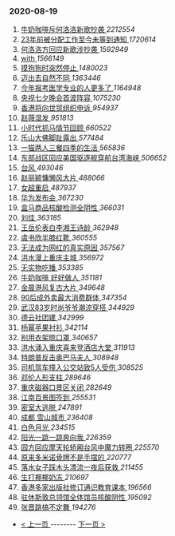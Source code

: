 ### 2020-08-19 
1. [ 牛奶咖啡斥何洛洛新歌抄袭 ](https://s.weibo.com/weibo?q=%23%E7%89%9B%E5%A5%B6%E5%92%96%E5%95%A1%E6%96%A5%E4%BD%95%E6%B4%9B%E6%B4%9B%E6%96%B0%E6%AD%8C%E6%8A%84%E8%A2%AD%23&Refer=top) *2212554*
1. [ 23年前被分配工作至今未等到通知 ](https://s.weibo.com/weibo?q=%2323%E5%B9%B4%E5%89%8D%E8%A2%AB%E5%88%86%E9%85%8D%E5%B7%A5%E4%BD%9C%E8%87%B3%E4%BB%8A%E6%9C%AA%E7%AD%89%E5%88%B0%E9%80%9A%E7%9F%A5%23&Refer=top) *1720614*
1. [ 何洛洛方回应新歌涉抄袭 ](https://s.weibo.com/weibo?q=%23%E4%BD%95%E6%B4%9B%E6%B4%9B%E6%96%B9%E5%9B%9E%E5%BA%94%E6%96%B0%E6%AD%8C%E6%B6%89%E6%8A%84%E8%A2%AD%23&Refer=top) *1592949*
1. [ with ](https://s.weibo.com/weibo?q=with&Refer=top) *1566149*
1. [ 摸狗狗时突然停止 ](https://s.weibo.com/weibo?q=%23%E6%91%B8%E7%8B%97%E7%8B%97%E6%97%B6%E7%AA%81%E7%84%B6%E5%81%9C%E6%AD%A2%23&Refer=top) *1480023*
1. [ 迈出去自然不同 ](https://s.weibo.com/weibo?q=%23%E8%BF%88%E5%87%BA%E5%8E%BB%E8%87%AA%E7%84%B6%E4%B8%8D%E5%90%8C%23&topic_ad=1&Refer=top) *1363446*
1. [ 今年报考医学专业的人更多了 ](https://s.weibo.com/weibo?q=%23%E4%BB%8A%E5%B9%B4%E6%8A%A5%E8%80%83%E5%8C%BB%E5%AD%A6%E4%B8%93%E4%B8%9A%E7%9A%84%E4%BA%BA%E6%9B%B4%E5%A4%9A%E4%BA%86%23&Refer=top) *1164948*
1. [ 央视七夕晚会首波阵容 ](https://s.weibo.com/weibo?q=%23%E5%A4%AE%E8%A7%86%E4%B8%83%E5%A4%95%E6%99%9A%E4%BC%9A%E9%A6%96%E6%B3%A2%E9%98%B5%E5%AE%B9%23&Refer=top) *1075230*
1. [ 香港将向世贸组织申诉 ](https://s.weibo.com/weibo?q=%23%E9%A6%99%E6%B8%AF%E5%B0%86%E5%90%91%E4%B8%96%E8%B4%B8%E7%BB%84%E7%BB%87%E7%94%B3%E8%AF%89%23&Refer=top) *954937*
1. [ 赵薇湿发 ](https://s.weibo.com/weibo?q=%23%E8%B5%B5%E8%96%87%E6%B9%BF%E5%8F%91%23&Refer=top) *951813*
1. [ 小时代抓马情节回顾 ](https://s.weibo.com/weibo?q=%23%E5%B0%8F%E6%97%B6%E4%BB%A3%E6%8A%93%E9%A9%AC%E6%83%85%E8%8A%82%E5%9B%9E%E9%A1%BE%23&Refer=top) *660522*
1. [ 乐山大佛脚趾露出 ](https://s.weibo.com/weibo?q=%23%E4%B9%90%E5%B1%B1%E5%A4%A7%E4%BD%9B%E8%84%9A%E8%B6%BE%E9%9C%B2%E5%87%BA%23&Refer=top) *577484*
1. [ 一猫两人三餐四季的生活 ](https://s.weibo.com/weibo?q=%23%E4%B8%80%E7%8C%AB%E4%B8%A4%E4%BA%BA%E4%B8%89%E9%A4%90%E5%9B%9B%E5%AD%A3%E7%9A%84%E7%94%9F%E6%B4%BB%23&Refer=top) *565836*
1. [ 东部战区回应美国驱逐舰穿航台湾海峡 ](https://s.weibo.com/weibo?q=%23%E4%B8%9C%E9%83%A8%E6%88%98%E5%8C%BA%E5%9B%9E%E5%BA%94%E7%BE%8E%E5%9B%BD%E9%A9%B1%E9%80%90%E8%88%B0%E7%A9%BF%E8%88%AA%E5%8F%B0%E6%B9%BE%E6%B5%B7%E5%B3%A1%23&Refer=top) *506652*
1. [ 台风 ](https://s.weibo.com/weibo?q=%E5%8F%B0%E9%A3%8E&Refer=top) *493046*
1. [ 赵丽颖慵懒风大片 ](https://s.weibo.com/weibo?q=%23%E8%B5%B5%E4%B8%BD%E9%A2%96%E6%85%B5%E6%87%92%E9%A3%8E%E5%A4%A7%E7%89%87%23&Refer=top) *488066*
1. [ 女超重启 ](https://s.weibo.com/weibo?q=%E5%A5%B3%E8%B6%85%E9%87%8D%E5%90%AF&Refer=top) *487937*
1. [ 华为发布会 ](https://s.weibo.com/weibo?q=%E5%8D%8E%E4%B8%BA%E5%8F%91%E5%B8%83%E4%BC%9A&Refer=top) *367230*
1. [ 盒马商品核酸检测全阴性 ](https://s.weibo.com/weibo?q=%23%E7%9B%92%E9%A9%AC%E5%95%86%E5%93%81%E6%A0%B8%E9%85%B8%E6%A3%80%E6%B5%8B%E5%85%A8%E9%98%B4%E6%80%A7%23&Refer=top) *366031*
1. [ 刘佳 ](https://s.weibo.com/weibo?q=%E5%88%98%E4%BD%B3&Refer=top) *363185*
1. [ 王岳伦表白李湘王诗龄 ](https://s.weibo.com/weibo?q=%23%E7%8E%8B%E5%B2%B3%E4%BC%A6%E8%A1%A8%E7%99%BD%E6%9D%8E%E6%B9%98%E7%8E%8B%E8%AF%97%E9%BE%84%23&Refer=top) *362948*
1. [ 虞书欣半膝红靴 ](https://s.weibo.com/weibo?q=%23%E8%99%9E%E4%B9%A6%E6%AC%A3%E5%8D%8A%E8%86%9D%E7%BA%A2%E9%9D%B4%23&Refer=top) *360555*
1. [ 无法成为网红的真实原因 ](https://s.weibo.com/weibo?q=%23%E6%97%A0%E6%B3%95%E6%88%90%E4%B8%BA%E7%BD%91%E7%BA%A2%E7%9A%84%E7%9C%9F%E5%AE%9E%E5%8E%9F%E5%9B%A0%23&Refer=top) *357567*
1. [ 洪水漫上重庆主城 ](https://s.weibo.com/weibo?q=%23%E6%B4%AA%E6%B0%B4%E6%BC%AB%E4%B8%8A%E9%87%8D%E5%BA%86%E4%B8%BB%E5%9F%8E%23&Refer=top) *356972*
1. [ 无实物吃播 ](https://s.weibo.com/weibo?q=%23%E6%97%A0%E5%AE%9E%E7%89%A9%E5%90%83%E6%92%AD%23&Refer=top) *353385*
1. [ 牛奶咖啡 好好做人 ](https://s.weibo.com/weibo?q=%E7%89%9B%E5%A5%B6%E5%92%96%E5%95%A1%20%E5%A5%BD%E5%A5%BD%E5%81%9A%E4%BA%BA&Refer=top) *351181*
1. [ 金晨港风复古大片 ](https://s.weibo.com/weibo?q=%23%E9%87%91%E6%99%A8%E6%B8%AF%E9%A3%8E%E5%A4%8D%E5%8F%A4%E5%A4%A7%E7%89%87%23&Refer=top) *349648*
1. [ 90后成外卖最大消费群体 ](https://s.weibo.com/weibo?q=%2390%E5%90%8E%E6%88%90%E5%A4%96%E5%8D%96%E6%9C%80%E5%A4%A7%E6%B6%88%E8%B4%B9%E7%BE%A4%E4%BD%93%23&Refer=top) *347354*
1. [ 武汉83岁时尚爷爷潮流穿搭 ](https://s.weibo.com/weibo?q=%23%E6%AD%A6%E6%B1%8983%E5%B2%81%E6%97%B6%E5%B0%9A%E7%88%B7%E7%88%B7%E6%BD%AE%E6%B5%81%E7%A9%BF%E6%90%AD%23&Refer=top) *344929*
1. [ 德云社团建 ](https://s.weibo.com/weibo?q=%23%E5%BE%B7%E4%BA%91%E7%A4%BE%E5%9B%A2%E5%BB%BA%23&Refer=top) *342999*
1. [ 杨幂苹果衬衫 ](https://s.weibo.com/weibo?q=%23%E6%9D%A8%E5%B9%82%E8%8B%B9%E6%9E%9C%E8%A1%AC%E8%A1%AB%23&Refer=top) *342114*
1. [ 别用衣架晾口罩 ](https://s.weibo.com/weibo?q=%23%E5%88%AB%E7%94%A8%E8%A1%A3%E6%9E%B6%E6%99%BE%E5%8F%A3%E7%BD%A9%23&Refer=top) *340657*
1. [ 洪水涌入重庆喜来登酒店大堂 ](https://s.weibo.com/weibo?q=%E6%B4%AA%E6%B0%B4%E6%B6%8C%E5%85%A5%E9%87%8D%E5%BA%86%E5%96%9C%E6%9D%A5%E7%99%BB%E9%85%92%E5%BA%97%E5%A4%A7%E5%A0%82&Refer=top) *311913*
1. [ 特朗普反击奥巴马夫人 ](https://s.weibo.com/weibo?q=%23%E7%89%B9%E6%9C%97%E6%99%AE%E5%8F%8D%E5%87%BB%E5%A5%A5%E5%B7%B4%E9%A9%AC%E5%A4%AB%E4%BA%BA%23&Refer=top) *308948*
1. [ 司机驾车撞入公交站致5人受伤 ](https://s.weibo.com/weibo?q=%E5%8F%B8%E6%9C%BA%E9%A9%BE%E8%BD%A6%E6%92%9E%E5%85%A5%E5%85%AC%E4%BA%A4%E7%AB%99%E8%87%B45%E4%BA%BA%E5%8F%97%E4%BC%A4&Refer=top) *308525*
1. [ 邓伦人形支柱 ](https://s.weibo.com/weibo?q=%23%E9%82%93%E4%BC%A6%E4%BA%BA%E5%BD%A2%E6%94%AF%E6%9F%B1%23&Refer=top) *289646*
1. [ 重庆磁器口景区关闭 ](https://s.weibo.com/weibo?q=%E9%87%8D%E5%BA%86%E7%A3%81%E5%99%A8%E5%8F%A3%E6%99%AF%E5%8C%BA%E5%85%B3%E9%97%AD&Refer=top) *282649*
1. [ 江南百景图签到 ](https://s.weibo.com/weibo?q=%E6%B1%9F%E5%8D%97%E7%99%BE%E6%99%AF%E5%9B%BE%E7%AD%BE%E5%88%B0&Refer=top) *255531*
1. [ 密室大逃脱 ](https://s.weibo.com/weibo?q=%E5%AF%86%E5%AE%A4%E5%A4%A7%E9%80%83%E8%84%B1&Refer=top) *247891*
1. [ 成都 雪山城市 ](https://s.weibo.com/weibo?q=%E6%88%90%E9%83%BD%20%E9%9B%AA%E5%B1%B1%E5%9F%8E%E5%B8%82&Refer=top) *236408*
1. [ 白色月光 ](https://s.weibo.com/weibo?q=%E7%99%BD%E8%89%B2%E6%9C%88%E5%85%89&Refer=top) *234515*
1. [ 阳光一跳一跳奔向我 ](https://s.weibo.com/weibo?q=%23%E9%98%B3%E5%85%89%E4%B8%80%E8%B7%B3%E4%B8%80%E8%B7%B3%E5%A5%94%E5%90%91%E6%88%91%23&Refer=top) *226359*
1. [ 园方回应摩天轮轿厢台风中魔力转圈 ](https://s.weibo.com/weibo?q=%E5%9B%AD%E6%96%B9%E5%9B%9E%E5%BA%94%E6%91%A9%E5%A4%A9%E8%BD%AE%E8%BD%BF%E5%8E%A2%E5%8F%B0%E9%A3%8E%E4%B8%AD%E9%AD%94%E5%8A%9B%E8%BD%AC%E5%9C%88&Refer=top) *225570*
1. [ 原来多米诺骨牌不是手摆的 ](https://s.weibo.com/weibo?q=%23%E5%8E%9F%E6%9D%A5%E5%A4%9A%E7%B1%B3%E8%AF%BA%E9%AA%A8%E7%89%8C%E4%B8%8D%E6%98%AF%E6%89%8B%E6%91%86%E7%9A%84%23&Refer=top) *220777*
1. [ 落水女子踩木头漂流一夜后获救 ](https://s.weibo.com/weibo?q=%23%E8%90%BD%E6%B0%B4%E5%A5%B3%E5%AD%90%E8%B8%A9%E6%9C%A8%E5%A4%B4%E6%BC%82%E6%B5%81%E4%B8%80%E5%A4%9C%E5%90%8E%E8%8E%B7%E6%95%91%23&Refer=top) *211455*
1. [ 生打椰椰奶冻 ](https://s.weibo.com/weibo?q=%23%E7%94%9F%E6%89%93%E6%A4%B0%E6%A4%B0%E5%A5%B6%E5%86%BB%23&Refer=top) *210697*
1. [ 香港多家出版社修订通识教育课本 ](https://s.weibo.com/weibo?q=%23%E9%A6%99%E6%B8%AF%E5%A4%9A%E5%AE%B6%E5%87%BA%E7%89%88%E7%A4%BE%E4%BF%AE%E8%AE%A2%E9%80%9A%E8%AF%86%E6%95%99%E8%82%B2%E8%AF%BE%E6%9C%AC%23&Refer=top) *196566*
1. [ 驻休斯敦总领馆全体馆员核酸阴性 ](https://s.weibo.com/weibo?q=%23%E9%A9%BB%E4%BC%91%E6%96%AF%E6%95%A6%E6%80%BB%E9%A2%86%E9%A6%86%E5%85%A8%E4%BD%93%E9%A6%86%E5%91%98%E6%A0%B8%E9%85%B8%E9%98%B4%E6%80%A7%23&Refer=top) *195092*
1. [ 张晋跳搞不定舞 ](https://s.weibo.com/weibo?q=%23%E5%BC%A0%E6%99%8B%E8%B7%B3%E6%90%9E%E4%B8%8D%E5%AE%9A%E8%88%9E%23&Refer=top) *194276* 

- [ < 上一页 ](https://github.com/able8/weibo-hot-record/blob/master/2020-08-18.md) -------- [ 下一页 > ](https://github.com/able8/weibo-hot-record/blob/master/2020-08-20.md)